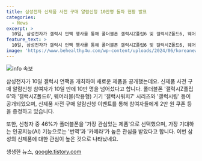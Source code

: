 ```yaml
---
title: 삼성전자 신제품 사전 구매 알람신청 10만명 돌파 현황 발표
categories:
  - News
excerpt: >
  10일, 삼성전자가 갤럭시 언팩 행사를 통해 폴더블폰 갤럭시Z플립6 및 갤럭시Z폴드6, 웨어러블 기기 갤럭시워치7 시리즈와 갤럭시링을 공개했다. 삼성닷컴에서 신제품 사전 구매 알람신청 참여자가 10만 명을 돌파했으며, 이벤트는 2만 원 쿠폰 등을 증정한다. 설문 조사 결과 폴더블폰에 대한 관심이 높아 AI 기능 중 번역과 카메라에 대한 기대가 높았다.
feature_text: >
  10일, 삼성전자가 갤럭시 언팩 행사를 통해 폴더블폰 갤럭시Z플립6 및 갤럭시Z폴드6, 웨어러블 기기 갤럭시워치7 시리즈와 갤럭시링을 공개했다. 삼성닷컴에서 신제품 사전 구매 알람신청 참여자가 10만 명을 돌파했으며, 이벤트는 2만 원 쿠폰 등을 증정한다. 설문 조사 결과 폴더블폰에 대한 관심이 높아 AI 기능 중 번역과 카메라에 대한 기대가 높았다.
image: 'https://www.behealthy4u.com/wp-content/uploads/2024/06/koreanews.jpg'
---
```


<p><img src="https://www.behealthy4u.com/wp-content/uploads/2024/06/koreanews.jpg" alt="info 속보" /></p>

<p>삼성전자가 10일 갤럭시 언팩을 개최하여 새로운 제품을 공개했는데요. 신제품 사전 구매 알람신청 참여자가 10일 만에 10만 명을 넘어섰다고 합니다. 폴더블폰 '갤럭시Z플립6'와 '갤럭시Z폴드6', 웨어러블(착용형) 기기 '갤럭시워치7' 시리즈와 '갤럭시링' 등이 공개되었으며, 신제품 사전 구매 알람신청 이벤트를 통해 참여자들에게 2만 원 쿠폰 등을 증정하고 있습니다. </p>

<p>또한, 신청자 중 46%가 폴더블폰을 '가장 관심있는 제품'으로 선택했으며, 가장 기대하는 인공지능(AI) 기능으로는 '번역'과 '카메라'가 높은 관심을 받았다고 합니다. 이번 삼성의 신제품에 대한 관심이 높은 것으로 나타났네요.</p>
생생한 뉴스, <a href="https://qoogle.tistory.com" rel="dofollow">qoogle.tistory.com</a>


